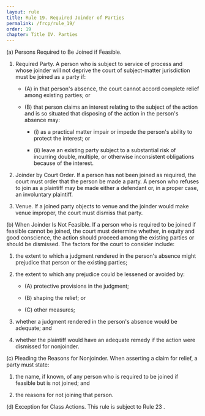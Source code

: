 ```yaml
---
layout: rule
title: Rule 19. Required Joinder of Parties
permalink: /frcp/rule_19/
order: 19
chapter: Title IV. Parties
---
```


(a) Persons Required to Be Joined if Feasible.


1. Required Party. A person who is subject to service of process and whose joinder will not deprive the court of subject-matter jurisdiction must be joined as a party if:


    - (A) in that person's absence, the court cannot accord complete relief among existing parties; or


    - (B) that person claims an interest relating to the subject of the action and is so situated that disposing of the action in the person's absence may:


        - (i) as a practical matter impair or impede the person's ability to protect the interest; or


        - (ii) leave an existing party subject to a substantial risk of incurring double, multiple, or otherwise inconsistent obligations because of the interest.


2. Joinder by Court Order. If a person has not been joined as required, the court must order that the person be made a party. A person who refuses to join as a plaintiff may be made either a defendant or, in a proper case, an involuntary plaintiff.


3. Venue. If a joined party objects to venue and the joinder would make venue improper, the court must dismiss that party.


(b) When Joinder Is Not Feasible. If a person who is required to be joined if feasible cannot be joined, the court must determine whether, in equity and good conscience, the action should proceed among the existing parties or should be dismissed. The factors for the court to consider include:


1. the extent to which a judgment rendered in the person's absence might prejudice that person or the existing parties;


2. the extent to which any prejudice could be lessened or avoided by:


    - (A) protective provisions in the judgment;


    - (B) shaping the relief; or


    - (C) other measures;


3. whether a judgment rendered in the person's absence would be adequate; and


4. whether the plaintiff would have an adequate remedy if the action were dismissed for nonjoinder.


(c) Pleading the Reasons for Nonjoinder. When asserting a claim for relief, a party must state:


1. the name, if known, of any person who is required to be joined if feasible but is not joined; and


2. the reasons for not joining that person.


(d) Exception for Class Actions. This rule is subject to Rule 23 .
